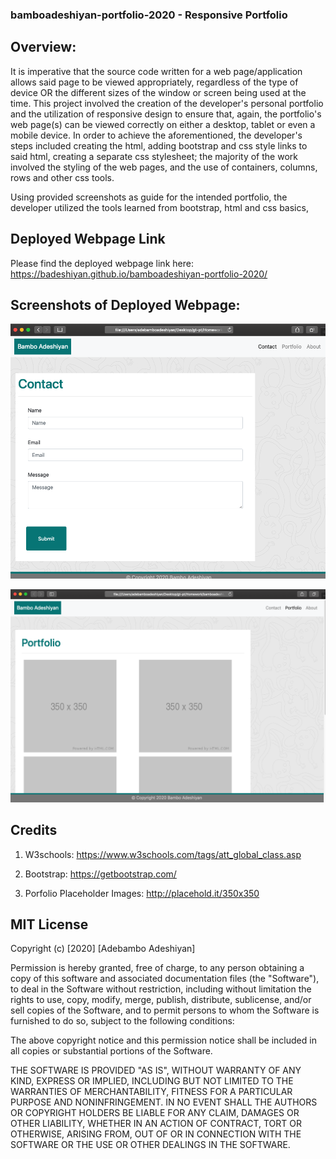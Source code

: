 ### bamboadeshiyan-portfolio-2020 - Responsive Portfolio

## Overview:

It is imperative that the source code written for a web page/application allows said page to be viewed appropriately, regardless of the type of device OR the different sizes of the window or screen being used at the time. This project involved the creation of the developer's personal portfolio and the utilization of responsive design to ensure that, again, the portfolio's web page(s) can be viewed correctly on either a desktop, tablet or even a mobile device. In order to achieve the aforementioned, the developer's steps included creating the html, adding bootstrap and css style links to said html, creating a separate css stylesheet; the majority of the work involved the styling of the web pages, and the use of containers, columns, rows and other css tools.

Using provided screenshots as guide for the intended portfolio, the developer utilized the tools learned from bootstrap, html and css basics,

## Deployed Webpage Link

Please find the deployed webpage link here:
https://badeshiyan.github.io/bamboadeshiyan-portfolio-2020/

## Screenshots of Deployed Webpage:

![Bambo Adeshiyan](assets/images/screenshotcontact.png)

![Bambo Adeshiyan](assets/images/screenshotportfolio.png)

## Credits

1. W3schools: https://www.w3schools.com/tags/att_global_class.asp

2. Bootstrap: https://getbootstrap.com/

3. Porfolio Placeholder Images: http://placehold.it/350x350

## MIT License

Copyright (c) [2020] [Adebambo Adeshiyan]

Permission is hereby granted, free of charge, to any person obtaining a copy
of this software and associated documentation files (the "Software"), to deal
in the Software without restriction, including without limitation the rights
to use, copy, modify, merge, publish, distribute, sublicense, and/or sell
copies of the Software, and to permit persons to whom the Software is
furnished to do so, subject to the following conditions:

The above copyright notice and this permission notice shall be included in all
copies or substantial portions of the Software.

THE SOFTWARE IS PROVIDED "AS IS", WITHOUT WARRANTY OF ANY KIND, EXPRESS OR
IMPLIED, INCLUDING BUT NOT LIMITED TO THE WARRANTIES OF MERCHANTABILITY,
FITNESS FOR A PARTICULAR PURPOSE AND NONINFRINGEMENT. IN NO EVENT SHALL THE
AUTHORS OR COPYRIGHT HOLDERS BE LIABLE FOR ANY CLAIM, DAMAGES OR OTHER
LIABILITY, WHETHER IN AN ACTION OF CONTRACT, TORT OR OTHERWISE, ARISING FROM,
OUT OF OR IN CONNECTION WITH THE SOFTWARE OR THE USE OR OTHER DEALINGS IN THE
SOFTWARE.

```

```
